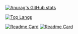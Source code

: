 [![Anurag's GitHub stats](https://github-readme-stats.vercel.app/api?username=spinojara&show_icons=true&theme=gruvbox&include_all_commits=true&hide_rank=true&card_width=350)](https://github.com/anuraghazra/github-readme-stats)

[![Top Langs](https://github-readme-stats.vercel.app/api/top-langs/?username=spinojara&theme=gruvbox&layout=donut)](https://github.com/anuraghazra/github-readme-stats)

[![Readme Card](https://github-readme-stats.vercel.app/api/pin/?username=spinojara&repo=bitbit&theme=gruvbox)](https://github.com/anuraghazra/github-readme-stats)
[![Readme Card](https://github-readme-stats.vercel.app/api/pin/?username=spinojara&repo=testbit&theme=gruvbox)](https://github.com/anuraghazra/github-readme-stats)
